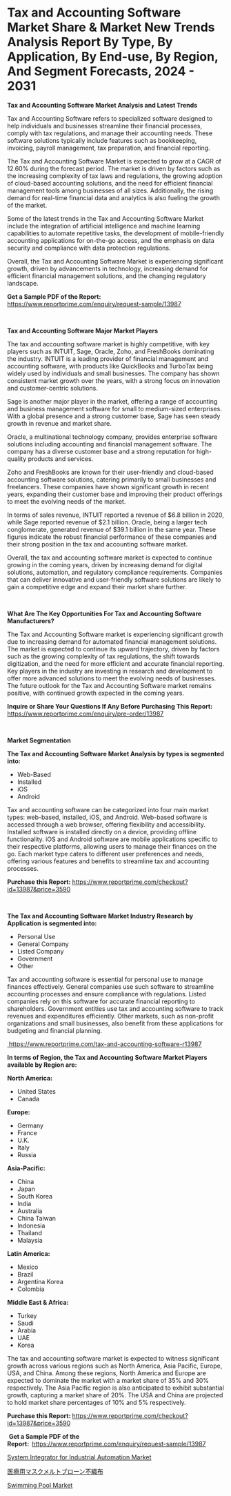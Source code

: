 <p><h1>Tax and Accounting Software Market Share & Market New Trends Analysis Report By Type, By Application, By End-use, By Region, And Segment Forecasts, 2024 - 2031</h1></p><p><strong>Tax and Accounting Software Market Analysis and Latest Trends</strong></p>
<p><p>Tax and Accounting Software refers to specialized software designed to help individuals and businesses streamline their financial processes, comply with tax regulations, and manage their accounting needs. These software solutions typically include features such as bookkeeping, invoicing, payroll management, tax preparation, and financial reporting.</p><p>The Tax and Accounting Software Market is expected to grow at a CAGR of 12.60% during the forecast period. The market is driven by factors such as the increasing complexity of tax laws and regulations, the growing adoption of cloud-based accounting solutions, and the need for efficient financial management tools among businesses of all sizes. Additionally, the rising demand for real-time financial data and analytics is also fueling the growth of the market.</p><p>Some of the latest trends in the Tax and Accounting Software Market include the integration of artificial intelligence and machine learning capabilities to automate repetitive tasks, the development of mobile-friendly accounting applications for on-the-go access, and the emphasis on data security and compliance with data protection regulations.</p><p>Overall, the Tax and Accounting Software Market is experiencing significant growth, driven by advancements in technology, increasing demand for efficient financial management solutions, and the changing regulatory landscape.</p></p>
<p><strong>Get a Sample PDF of the Report:&nbsp;</strong> <a href="https://www.reportprime.com/enquiry/request-sample/13987">https://www.reportprime.com/enquiry/request-sample/13987</a></p>
<p>&nbsp;</p>
<p><strong>Tax and Accounting Software Major Market Players</strong></p>
<p><p>The tax and accounting software market is highly competitive, with key players such as INTUIT, Sage, Oracle, Zoho, and FreshBooks dominating the industry. INTUIT is a leading provider of financial management and accounting software, with products like QuickBooks and TurboTax being widely used by individuals and small businesses. The company has shown consistent market growth over the years, with a strong focus on innovation and customer-centric solutions.</p><p>Sage is another major player in the market, offering a range of accounting and business management software for small to medium-sized enterprises. With a global presence and a strong customer base, Sage has seen steady growth in revenue and market share.</p><p>Oracle, a multinational technology company, provides enterprise software solutions including accounting and financial management software. The company has a diverse customer base and a strong reputation for high-quality products and services.</p><p>Zoho and FreshBooks are known for their user-friendly and cloud-based accounting software solutions, catering primarily to small businesses and freelancers. These companies have shown significant growth in recent years, expanding their customer base and improving their product offerings to meet the evolving needs of the market.</p><p>In terms of sales revenue, INTUIT reported a revenue of $6.8 billion in 2020, while Sage reported revenue of $2.1 billion. Oracle, being a larger tech conglomerate, generated revenue of $39.1 billion in the same year. These figures indicate the robust financial performance of these companies and their strong position in the tax and accounting software market.</p><p>Overall, the tax and accounting software market is expected to continue growing in the coming years, driven by increasing demand for digital solutions, automation, and regulatory compliance requirements. Companies that can deliver innovative and user-friendly software solutions are likely to gain a competitive edge and expand their market share further.</p></p>
<p>&nbsp;</p>
<p><strong>What Are The Key Opportunities For Tax and Accounting Software Manufacturers?</strong></p>
<p><p>The Tax and Accounting Software market is experiencing significant growth due to increasing demand for automated financial management solutions. The market is expected to continue its upward trajectory, driven by factors such as the growing complexity of tax regulations, the shift towards digitization, and the need for more efficient and accurate financial reporting. Key players in the industry are investing in research and development to offer more advanced solutions to meet the evolving needs of businesses. The future outlook for the Tax and Accounting Software market remains positive, with continued growth expected in the coming years.</p></p>
<p><strong>Inquire or Share Your Questions If Any Before Purchasing This Report:</strong> <a href="https://www.reportprime.com/enquiry/pre-order/13987">https://www.reportprime.com/enquiry/pre-order/13987</a></p>
<p>&nbsp;</p>
<p><strong>Market Segmentation</strong></p>
<p><strong>The Tax and Accounting Software Market Analysis by types is segmented into:</strong></p>
<p><ul><li>Web-Based</li><li>Installed</li><li>iOS</li><li>Android</li></ul></p>
<p><p>Tax and accounting software can be categorized into four main market types: web-based, installed, iOS, and Android. Web-based software is accessed through a web browser, offering flexibility and accessibility. Installed software is installed directly on a device, providing offline functionality. iOS and Android software are mobile applications specific to their respective platforms, allowing users to manage their finances on the go. Each market type caters to different user preferences and needs, offering various features and benefits to streamline tax and accounting processes.</p></p>
<p><strong>Purchase this Report:&nbsp;</strong><a href="https://www.reportprime.com/checkout?id=13987&price=3590">https://www.reportprime.com/checkout?id=13987&price=3590</a></p>
<p>&nbsp;</p>
<p><strong>The Tax and Accounting Software Market Industry Research by Application is segmented into:</strong></p>
<p><ul><li>Personal Use</li><li>General Company</li><li>Listed Company</li><li>Government</li><li>Other</li></ul></p>
<p><p>Tax and accounting software is essential for personal use to manage finances effectively. General companies use such software to streamline accounting processes and ensure compliance with regulations. Listed companies rely on this software for accurate financial reporting to shareholders. Government entities use tax and accounting software to track revenues and expenditures efficiently. Other markets, such as non-profit organizations and small businesses, also benefit from these applications for budgeting and financial planning.</p></p>
<p><a href="https://www.reportprime.com/tax-and-accounting-software-r13987">&nbsp;https://www.reportprime.com/tax-and-accounting-software-r13987</a></p>
<p><strong>In terms of Region, the Tax and Accounting Software Market Players available by Region are:</strong></p>
<p>
    <p> <strong> North America: </strong>
        <ul>
            <li>United States</li>
            <li>Canada</li>
        </ul>
        </p> 
    <p> <strong> Europe: </strong>
        <ul>
            <li>Germany</li>
            <li>France</li>
            <li>U.K.</li>
            <li>Italy</li>
            <li>Russia</li>
        </ul>
        </p> 
    <p> <strong> Asia-Pacific: </strong>
        <ul>
            <li>China</li>
            <li>Japan</li>
            <li>South Korea</li>
            <li>India</li>
            <li>Australia</li>
            <li>China Taiwan</li>
            <li>Indonesia</li>
            <li>Thailand</li>
            <li>Malaysia</li>
        </ul>
        </p> 
    <p> <strong> Latin America: </strong>
        <ul>
            <li>Mexico</li>
            <li>Brazil</li>
            <li>Argentina Korea</li>
            <li>Colombia</li>
        </ul>
        </p> 
    <p> <strong> Middle East & Africa: </strong>
        <ul>
            <li>Turkey</li>
            <li>Saudi</li>
            <li>Arabia</li>
            <li>UAE</li>
            <li>Korea</li>
        </ul>
    </p>
    </p>
<p><p>The tax and accounting software market is expected to witness significant growth across various regions such as North America, Asia Pacific, Europe, USA, and China. Among these regions, North America and Europe are expected to dominate the market with a market share of 35% and 30% respectively. The Asia Pacific region is also anticipated to exhibit substantial growth, capturing a market share of 20%. The USA and China are projected to hold market share percentages of 10% and 5% respectively.</p></p>
<p><strong>Purchase this Report: </strong><a href="https://www.reportprime.com/checkout?id=13987&price=3590">https://www.reportprime.com/checkout?id=13987&price=3590</a></p>
<p>&nbsp;<strong>Get a Sample PDF of the Report:&nbsp;&nbsp;</strong><a href="https://www.reportprime.com/enquiry/request-sample/13987">https://www.reportprime.com/enquiry/request-sample/13987</a></p>
<p><strong></strong></p>
<p><p><a href="https://github.com/edytherolanlouisejk1miz0wig/Market-Research-Report-List-2/blob/main/system-integrator-for-industrial-automation-market.md">System Integrator for Industrial Automation Market</a></p><p><a href="https://github.com/WhitneyMurphy1982/Market-Research-Report-List-1/blob/main/674091087041.md">医療用マスクメルトブローン不織布</a></p><p><a href="https://github.com/EunaWiegad2023/Market-Research-Report-List-1/blob/main/swimming-pool-market.md">Swimming Pool Market</a></p></p>